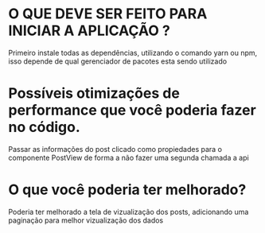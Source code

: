 # O QUE DEVE SER FEITO PARA INICIAR A APLICAÇÃO ?
Primeiro instale todas as dependências, utilizando o comando yarn
ou npm, isso depende de qual gerenciador de pacotes esta sendo utilizado

# Possíveis otimizações de performance que você poderia fazer no código.
Passar as informações do post clicado como propiedades para o componente PostView de forma a não fazer uma segunda chamada a api

# O que você poderia ter melhorado?
Poderia ter melhorado a tela de vizualização dos posts, adicionando uma paginação para melhor vizualização dos dados
